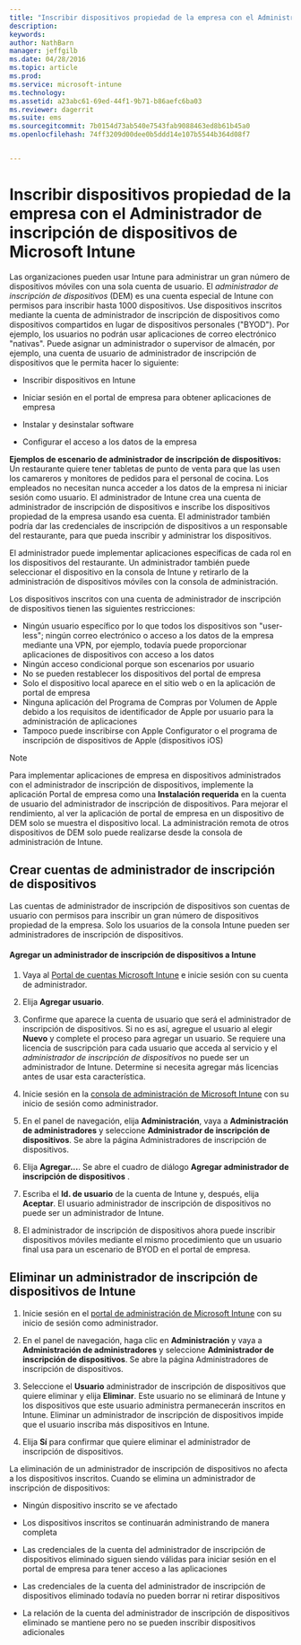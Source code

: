 ```yaml
---
title: "Inscribir dispositivos propiedad de la empresa con el Administrador de inscripción de dispositivos | Microsoft Intune"
description: 
keywords: 
author: NathBarn
manager: jeffgilb
ms.date: 04/28/2016
ms.topic: article
ms.prod: 
ms.service: microsoft-intune
ms.technology: 
ms.assetid: a23abc61-69ed-44f1-9b71-b86aefc6ba03
ms.reviewer: dagerrit
ms.suite: ems
ms.sourcegitcommit: 7b0154d73ab540e7543fab9088463ed8b61b45a0
ms.openlocfilehash: 74ff3209d00dee0b5ddd14e107b5544b364d08f7


---
```



# Inscribir dispositivos propiedad de la empresa con el Administrador de inscripción de dispositivos de Microsoft Intune
Las organizaciones pueden usar Intune para administrar un gran número de dispositivos móviles con una sola cuenta de usuario. El *administrador de inscripción de dispositivos* (DEM) es una cuenta especial de Intune con permisos para inscribir hasta 1000 dispositivos. Use dispositivos inscritos mediante la cuenta de administrador de inscripción de dispositivos como dispositivos compartidos en lugar de dispositivos personales ("BYOD"). Por ejemplo, los usuarios no podrán usar aplicaciones de correo electrónico "nativas". Puede asignar un administrador o supervisor de almacén, por ejemplo, una cuenta de usuario de administrador de inscripción de dispositivos que le permita hacer lo siguiente:

-   Inscribir dispositivos en Intune

-   Iniciar sesión en el portal de empresa para obtener aplicaciones de empresa

-   Instalar y desinstalar software

-   Configurar el acceso a los datos de la empresa


**Ejemplos de escenario de administrador de inscripción de dispositivos:** Un restaurante quiere tener tabletas de punto de venta para que las usen los camareros y monitores de pedidos para el personal de cocina. Los empleados no necesitan nunca acceder a los datos de la empresa ni iniciar sesión como usuario. El administrador de Intune crea una cuenta de administrador de inscripción de dispositivos e inscribe los dispositivos propiedad de la empresa usando esa cuenta. El administrador también podría dar las credenciales de inscripción de dispositivos a un responsable del restaurante, para que pueda inscribir y administrar los dispositivos.

El administrador puede implementar aplicaciones específicas de cada rol en los dispositivos del restaurante. Un administrador también puede seleccionar el dispositivo en la consola de Intune y retirarlo de la administración de dispositivos móviles con la consola de administración.

Los dispositivos inscritos con una cuenta de administrador de inscripción de dispositivos tienen las siguientes restricciones:
  - Ningún usuario específico por lo que todos los dispositivos son "user-less"; ningún correo electrónico o acceso a los datos de la empresa mediante una VPN, por ejemplo, todavía puede proporcionar aplicaciones de dispositivos con acceso a los datos
  - Ningún acceso condicional porque son escenarios por usuario
  - No se pueden restablecer los dispositivos del portal de empresa
  - Solo el dispositivo local aparece en el sitio web o en la aplicación de portal de empresa
  - Ninguna aplicación del Programa de Compras por Volumen de Apple debido a los requisitos de identificador de Apple por usuario para la administración de aplicaciones
  - Tampoco puede inscribirse con Apple Configurator o el programa de inscripción de dispositivos de Apple (dispositivos iOS)

> [!NOTE]
> Para implementar aplicaciones de empresa en dispositivos administrados con el administrador de inscripción de dispositivos, implemente la aplicación Portal de empresa como una **Instalación requerida** en la cuenta de usuario del administrador de inscripción de dispositivos.
> Para mejorar el rendimiento, al ver la aplicación de portal de empresa en un dispositivo de DEM solo se muestra el dispositivo local. La administración remota de otros dispositivos de DEM solo puede realizarse desde la consola de administración de Intune.

## Crear cuentas de administrador de inscripción de dispositivos
Las cuentas de administrador de inscripción de dispositivos son cuentas de usuario con permisos para inscribir un gran número de dispositivos propiedad de la empresa. Solo los usuarios de la consola Intune pueden ser administradores de inscripción de dispositivos.

#### Agregar un administrador de inscripción de dispositivos a Intune

1.  Vaya al [Portal de cuentas Microsoft Intune](http://go.microsoft.com/fwlink/?LinkId=698854) e inicie sesión con su cuenta de administrador.

2.  Elija **Agregar usuario**.

3.  Confirme que aparece la cuenta de usuario que será el administrador de inscripción de dispositivos. Si no es así, agregue el usuario al elegir **Nuevo** y complete el proceso para agregar un usuario. Se requiere una licencia de suscripción para cada usuario que acceda al servicio y el *administrador de inscripción de dispositivos* no puede ser un administrador de Intune. Determine si necesita agregar más licencias antes de usar esta característica.

4.  Inicie sesión en la [consola de administración de Microsoft Intune](http://manage.microsoft.com) con su inicio de sesión como administrador.

5.  En el panel de navegación, elija **Administración**, vaya a **Administración de administradores** y seleccione **Administrador de inscripción de dispositivos**. Se abre la página Administradores de inscripción de dispositivos.

6.  Elija **Agregar...**. Se abre el cuadro de diálogo **Agregar administrador de inscripción de dispositivos** .

7.  Escriba el **Id. de usuario** de la cuenta de Intune y, después, elija **Aceptar**. El usuario administrador de inscripción de dispositivos no puede ser un administrador de Intune.

8.  El administrador de inscripción de dispositivos ahora puede inscribir dispositivos móviles mediante el mismo procedimiento que un usuario final usa para un escenario de BYOD en el portal de empresa.

## Eliminar un administrador de inscripción de dispositivos de Intune

1.  Inicie sesión en el [portal de administración de Microsoft Intune](http://manage.microsoft.com) con su inicio de sesión como administrador.

2.  En el panel de navegación, haga clic en **Administración** y vaya a **Administración de administradores** y seleccione **Administrador de inscripción de dispositivos**. Se abre la página Administradores de inscripción de dispositivos.

3.  Seleccione el **Usuario** administrador de inscripción de dispositivos que quiere eliminar y elija **Eliminar**. Este usuario no se eliminará de Intune y los dispositivos que este usuario administra permanecerán inscritos en Intune. Eliminar un administrador de inscripción de dispositivos impide que el usuario inscriba más dispositivos en Intune.

4.  Elija **Sí** para confirmar que quiere eliminar el administrador de inscripción de dispositivos.

La eliminación de un administrador de inscripción de dispositivos no afecta a los dispositivos inscritos. Cuando se elimina un administrador de inscripción de dispositivos:

-   Ningún dispositivo inscrito se ve afectado

-   Los dispositivos inscritos se continuarán administrando de manera completa

-   Las credenciales de la cuenta del administrador de inscripción de dispositivos eliminado siguen siendo válidas para iniciar sesión en el portal de empresa para tener acceso a las aplicaciones

-   Las credenciales de la cuenta del administrador de inscripción de dispositivos eliminado todavía no pueden borrar ni retirar dispositivos

-   La relación de la cuenta del administrador de inscripción de dispositivos eliminado se mantiene pero no se pueden inscribir dispositivos adicionales


<!--HONumber=Jul16_HO2-->


